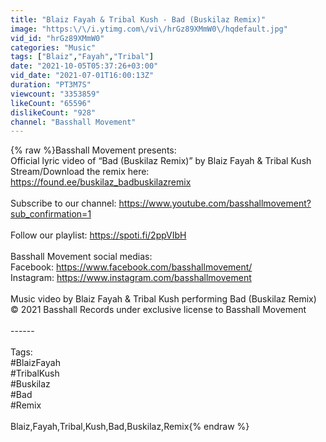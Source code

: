 ```yaml
---
title: "Blaiz Fayah & Tribal Kush - Bad (Buskilaz Remix)"
image: "https:\/\/i.ytimg.com\/vi\/hrGz89XMmW0\/hqdefault.jpg"
vid_id: "hrGz89XMmW0"
categories: "Music"
tags: ["Blaiz","Fayah","Tribal"]
date: "2021-10-05T05:37:26+03:00"
vid_date: "2021-07-01T16:00:13Z"
duration: "PT3M7S"
viewcount: "3353859"
likeCount: "65596"
dislikeCount: "928"
channel: "Basshall Movement"
---
```

{% raw %}Basshall Movement presents:<br />Official lyric video of “Bad (Buskilaz Remix)” by Blaiz Fayah &amp; Tribal Kush<br />Stream/Download the remix here: <a rel="nofollow" target="blank" href="https://found.ee/buskilaz_badbuskilazremix">https://found.ee/buskilaz_badbuskilazremix</a><br /><br />Subscribe to our channel: <a rel="nofollow" target="blank" href="https://www.youtube.com/basshallmovement?sub_confirmation=1">https://www.youtube.com/basshallmovement?sub_confirmation=1</a><br /><br />Follow our playlist: <a rel="nofollow" target="blank" href="https://spoti.fi/2ppVIbH">https://spoti.fi/2ppVIbH</a><br /><br />Basshall Movement social medias:<br />Facebook: <a rel="nofollow" target="blank" href="https://www.facebook.com/basshallmovement/">https://www.facebook.com/basshallmovement/</a><br />Instagram: <a rel="nofollow" target="blank" href="https://www.instagram.com/basshallmovement">https://www.instagram.com/basshallmovement</a><br /><br />Music video by Blaiz Fayah &amp; Tribal Kush performing Bad (Buskilaz Remix)<br />© 2021 Basshall Records under exclusive license to Basshall Movement<br /><br />------<br /><br />Tags:<br />#BlaizFayah<br />#TribalKush<br />#Buskilaz<br />#Bad<br />#Remix<br /><br />Blaiz,Fayah,Tribal,Kush,Bad,Buskilaz,Remix{% endraw %}
